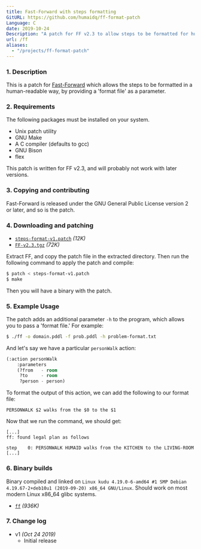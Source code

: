 ```yaml
---
title: Fast-Forward with steps formatting
GitURL: https://github.com/humaidq/ff-format-patch
Language: C
date: 2019-10-24
Description: "A patch for FF v2.3 to allow steps to be formatted for humans."
url: /ff
aliases:
  - "/projects/ff-format-patch"
---
```


### 1. Description

This is a patch for [Fast-Forward](https://fai.cs.uni-saarland.de/hoffmann/ff.html)
which allows the steps to be formatted in a human-readable way, by providing a
'format file' as a parameter.

### 2. Requirements

The following packages must be installed on your system.

- Unix patch utility
- GNU Make
- A C compiler (defaults to gcc)
- GNU Bison
- flex

This patch is written for FF v2.3, and will probably not work with later
versions.

### 3. Copying and contributing

Fast-Forward is released under the GNU General Public License version 2 or
later, and so is the patch.

### 4. Downloading and patching

- [`steps-format-v1.patch`](/projects/ff-format-patch/steps-format-v1.patch) _(12K)_
- [`FF-v2.3.tgz`](https://fai.cs.uni-saarland.de/hoffmann/ff/FF-v2.3.tgz)
  _(72K)_

Extract FF, and copy the patch file in the extracted directory. Then run the
following command to apply the patch and compile:

```sh
$ patch < steps-format-v1.patch
$ make
```

Then you will have a binary with the patch.

### 5. Example Usage

The patch adds an additional parameter `-h` to the program, which allows you
to pass a 'format file.' For example:

```sh
$ ./ff -o domain.pddl -f prob.pddl -h problem-format.txt
```

And let's say we have a particular `personWalk` action:

```lisp
(:action personWalk
	:parameters
	(?from   - room
	 ?to     - room
	 ?person - person)
```

To format the output of this action, we can add the following to our format
file:

```text
PERSONWALK $2 walks from the $0 to the $1
```

Now that we run the command, we should get:

```text
[...]
ff: found legal plan as follows

step    0: PERSONWALK HUMAID walks from the KITCHEN to the LIVING-ROOM
[...]
```

### 6. Binary builds

Binary compiled and linked on `Linux kudu 4.19.0-6-amd64 #1 SMP Debian
4.19.67-2+deb10u1 (2019-09-20) x86_64 GNU/Linux`. Should work on most modern
Linux x86_64 glibc systems.

- [`ff`](/projects/ff-format-patch/ff) _(936K)_

### 7. Change log

- v1 _(Oct 24 2019)_
  - Initial release
